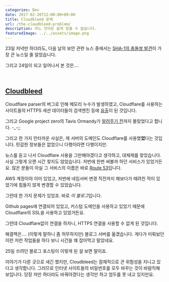 ```yaml
---
categories: Dev
date: 2017-02-26T12:00:00+09:00
title: Cloudbleed 문제
url: /the-cloudbleed-problem/
description: 어느 것이든 쉽게 믿을 수 없습니다.
featuredImage: ../../assets/image.png
---
```


23일 저녁만 하더라도, 다음 날의 보안 관련 뉴스 중에서는 [SHA-1의 충돌쌍 발견](https://blog.niceb5y.net/the-first-SHA1-collision-announced/)이 가장 큰 뉴스일 줄 알았습니다.

그리고 24일이 되고 일어나서 본 것은....

&nbsp;

## [Cloudbleed](https://bugs.chromium.org/p/project-zero/issues/detail?id=1139)

Cloudflare parser의 버그로 인해 메모리 누수가 발생하였고, Cloudflare를 사용하는 사이트들의 HTTPS 세션 데이터들이 검색엔진 등에 [유출](https://blog.cloudflare.com/incident-report-on-memory-leak-caused-by-cloudflare-parser-bug/)이 된 것입니다.

그리고 Google project zero의 Tavis Ormandy가 [알려주기 전](https://twitter.com/taviso/status/832744397800214528)까지 몰랐었다고 합니다. -\_-;;

그리고 한 가지 안타까운 사실은, 제 서버의 도메인도 Cloudflare를 사용했**었**다는 것입니다. 민감한 정보들은 없었으니 다행이라면 다행이지만.

뉴스를 듣고 나서 Cloudflare 사용을 그만해야겠다고 생각하고, 대체제를 찾았습니다. 사실 그렇게 오랜 시간 찾지도 않았습니다. 저번에 한번 써볼까 하던 서비스가 있었거든요. 많은 분들이 아실 그 서비스의 이름은 바로 [Route 53](https://aws.amazon.com/ko/route53/)입니다.

AWS 계정이야 이미 있었고, 저번에 네임서버 변경 직전까지 해보다가 때려친 적이 있었기에 힘들지 않게 변경할 수 있었습니다.

그런데 한 가지 문제가 있었죠. 바로 *이 블로그*입니다.

Github pages에 연결되어 있었고, 커스텀 도메인을 사용하고 있었기 때문에 Cloudflare의 SSL을 사용하고 있었거든요.

그런데 Cloudflare없이 연결을 하자니, HTTPS 연결을 사용할 수 없게 된 것입니다.

해결책은.... (이렇게 말하니 좀 허무하지만) 블로그 서버를 옮겼습니다. 게다가 미뤄놨던 이런 저런 작업들을 하다 보니 시간을 꽤 잡아먹고 말았네요.

25일 쓰려던 블로그 포스팅이 이렇게 된 걸 보면 말이죠.

이야기가 다른 곳으로 새긴 했지만, Cloudbleed는 잠재적으로 큰 위험성을 지니고 있다고 생각합니다. 그러므로 인터넷 사이트들의 비밀번호를 모두 바꾸는 것이 바람직해 보입니다. 당장 저만 하더라도 바꿔야겠다는 생각만 하고 엄두를 못 내고 있지만요.
